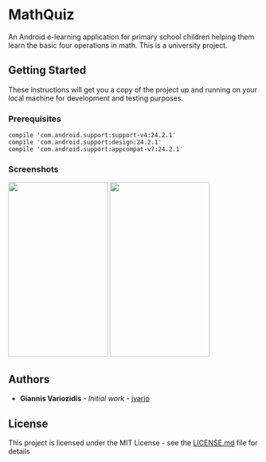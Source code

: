 # MathQuiz
An Android e-learning application for primary school children helping them learn  the basic four operations in math. This is a university project.

## Getting Started
These instructions will get you a copy of the project up and running on your local machine for development and testing purposes.

### Prerequisites
```
compile 'com.android.support:support-v4:24.2.1'
compile 'com.android.support:design:24.2.1'
compile 'com.android.support:appcompat-v7:24.2.1'
```

### Screenshots
<img src="https://user-images.githubusercontent.com/19184453/80913611-8f568900-8d4e-11ea-9fe7-9a2ecfa9ae2a.png" width="200" height="350"> <img src="https://user-images.githubusercontent.com/19184453/80913624-a4cbb300-8d4e-11ea-948e-753f4c9480ee.png" width="200" height="350" />


## Authors

* **Giannis Variozidis** - *Initial work* - [jvario](https://github.com/jvario)

## License
This project is licensed under the MIT License - see the [LICENSE.md](license.md) file for details


